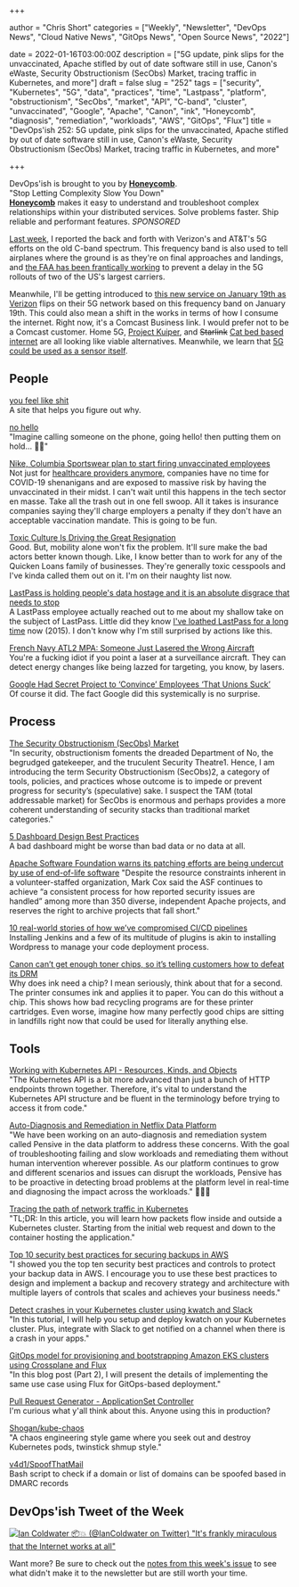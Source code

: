 +++

author = "Chris Short"
categories = ["Weekly", "Newsletter", "DevOps News", "Cloud Native News", "GitOps News", "Open Source News", "2022"]

date = 2022-01-16T03:00:00Z
description = ["5G update, pink slips for the unvaccinated, Apache stifled by out of date software still in use, Canon's eWaste, Security Obstructionism (SecObs) Market, tracing traffic in Kubernetes, and more"]
draft = false
slug = "252"
tags = ["security", "Kubernetes", "5G", "data", "practices", "time", "Lastpass", "platform", "obstructionism", "SecObs", "market", "API", "C-band", "cluster", "unvaccinated", "Google", "Apache", "Canon", "ink", "Honeycomb", "diagnosis", "remediation", "workloads", "AWS", "GitOps", "Flux"]
title = "DevOps'ish 252: 5G update, pink slips for the unvaccinated, Apache stifled by out of date software still in use, Canon's eWaste, Security Obstructionism (SecObs) Market, tracing traffic in Kubernetes, and more"

+++

DevOps'ish is brought to you by [**Honeycomb**](https://ui.honeycomb.io/signup?&utm_source=devopsish&utm_medium=newsletter&utm_campaign=ad&utm_content=product-signup).  
"Stop Letting Complexity Slow You Down"  
[**Honeycomb**](https://ui.honeycomb.io/signup?&utm_source=devopsish&utm_medium=newsletter&utm_campaign=ad&utm_content=product-signup) makes it easy to understand and troubleshoot complex relationships within your distributed services. Solve problems faster. Ship reliable and performant features. *SPONSORED*

[Last week](https://devopsish.com/251), I reported the back and forth with Verizon's and AT&T's 5G efforts on the old C-band spectrum. This frequency band is also used to tell airplanes where the ground is as they're on final approaches and landings, and [the FAA has been frantically working](https://www.bloomberg.com/news/articles/2022-01-14/u-s-faa-issues-first-aircraft-specific-limits-due-to-5g-signals) to prevent a delay in the 5G rollouts of two of the US's largest carriers.

Meanwhile, I'll be getting introduced to [this new service on January 19th as Verizon](https://www.pcmag.com/opinions/verizon-5g-is-changing-january-19-what-you-need-to-know) flips on their 5G network based on this frequency band on January 19th. This could also mean a shift in the works in terms of how I consume the internet. Right now, it's a Comcast Business link. I would prefer not to be a Comcast customer. Home 5G, [Project Kuiper](https://www.aboutamazon.com/news/innovation-at-amazon/amazon-marks-breakthrough-in-project-kuiper-development), and ~~Starlink~~ [Cat bed based internet](https://www.smithsonianmag.com/smart-news/outdoor-cats-are-using-500-starlink-satellite-dishes-as-self-heating-beds-180979401/) are all looking like viable alternatives. Meanwhile, we learn that [5G could be used as a sensor itself](https://acris.aalto.fi/ws/portalfiles/portal/20768974/sigg_et_al_VT_conf.pdf).

## People

[you feel like shit](https://youfeellikeshit.com/)  
A site that helps you figure out why.

[no hello](https://nohello.net/)  
"Imagine calling someone on the phone, going hello! then putting them on hold... 🤦‍♀️"

[Nike, Columbia Sportswear plan to start firing unvaccinated employees](https://www.oregonlive.com/business/2022/01/nike-columbia-sportswear-plan-to-start-firing-unvaccinated-employees.html)  
Not just for [healthcare providers anymore](https://www.cbsnews.com/news/mayo-clinic-fires-700-unvaccinated-employees/), companies have no time for COVID-19 shenanigans and are exposed to massive risk by having the unvaccinated in their midst. I can't wait until this happens in the tech sector en masse. Take all the trash out in one fell swoop. All it takes is insurance companies saying they'll charge employers a penalty if they don't have an acceptable vaccination mandate. This is going to be fun.

[Toxic Culture Is Driving the Great Resignation](https://sloanreview.mit.edu/article/toxic-culture-is-driving-the-great-resignation/)  
Good. But, mobility alone won't fix the problem. It'll sure make the bad actors better known though. Like, I know better than to work for any of the Quicken Loans family of businesses. They're generally toxic cesspools and I've kinda called them out on it. I'm on their naughty list now.

[LastPass is holding people's data hostage and it is an absolute disgrace that needs to stop](https://www.reddit.com/r/software/comments/s053t3/lastpass_is_holding_peoples_data_hostage_and_it/)  
A LastPass employee actually reached out to me about my shallow take on the subject of LastPass. Little did they know [I've loathed LastPass for a long time](https://chrisshort.net/lastpass-sells-out-to-logmein/) now (2015). I don't know why I'm still surprised by actions like this.

[French Navy ATL2 MPA: Someone Just Lasered the Wrong Aircraft](https://www.navalnews.com/naval-news/2022/01/french-navy-atl2-mpa-someone-just-lasered-the-wrong-aircraft/)  
You're a fucking idiot if you point a laser at a surveillance aircraft. They can detect energy changes like being lazzed for targeting, you know, by lasers.

[Google Had Secret Project to ‘Convince’ Employees ‘That Unions Suck’](https://www.vice.com/en/article/v7d7j9/google-had-secret-project-to-convince-employees-that-unions-suck)  
Of course it did. The fact Google did this systemically is no surprise.

## Process

[The Security Obstructionism (SecObs) Market](https://swagitda.com/blog/posts/the-security-obstructionism-secobs-market/)  
"In security, obstructionism foments the dreaded Department of No, the begrudged gatekeeper, and the truculent Security Theatre1. Hence, I am introducing the term Security Obstructionism (SecObs)2, a category of tools, policies, and practices whose outcome is to impede or prevent progress for security’s (speculative) sake. I suspect the TAM (total addressable market) for SecObs is enormous and perhaps provides a more coherent understanding of security stacks than traditional market categories."

[5 Dashboard Design Best Practices](https://www.influxdata.com/blog/5-dashboard-design-best-practices/)  
A bad dashboard might be worse than bad data or no data at all.

[Apache Software Foundation warns its patching efforts are being undercut by use of end-of-life software](https://portswigger.net/daily-swig/apache-software-foundation-warns-its-patching-efforts-are-being-undercut-by-use-of-end-of-life-software)
"Despite the resource constraints inherent in a volunteer-staffed organization, Mark Cox said the ASF continues to achieve “a consistent process for how reported security issues are handled” among more than 350 diverse, independent Apache projects, and reserves the right to archive projects that fall short."

[10 real-world stories of how we’ve compromised CI/CD pipelines](https://research.nccgroup.com/2022/01/13/10-real-world-stories-of-how-weve-compromised-ci-cd-pipelines/)  
Installing Jenkins and a few of its multitude of plugins is akin to installing Wordpress to manage your code deployment process.

[Canon can’t get enough toner chips, so it’s telling customers how to defeat its DRM](https://arstechnica.com/tech-policy/2022/01/chip-shortage-has-canon-telling-customers-how-to-skirt-its-printer-toner-drm/)  
Why does ink need a chip? I mean seriously, think about that for a second. The printer consumes ink and applies it to paper. You can do this without a chip. This shows how bad recycling programs are for these printer cartridges. Even worse, imagine how many perfectly good chips are sitting in landfills right now that could be used for literally anything else.

## Tools

[Working with Kubernetes API - Resources, Kinds, and Objects](https://iximiuz.com/en/posts/kubernetes-api-structure-and-terminology/)  
"The Kubernetes API is a bit more advanced than just a bunch of HTTP endpoints thrown together. Therefore, it's vital to understand the Kubernetes API structure and be fluent in the terminology before trying to access it from code."

[Auto-Diagnosis and Remediation in Netflix Data Platform](https://netflixtechblog.com/auto-diagnosis-and-remediation-in-netflix-data-platform-5bcc52d853d1)  
"We have been working on an auto-diagnosis and remediation system called Pensive in the data platform to address these concerns. With the goal of troubleshooting failing and slow workloads and remediating them without human intervention wherever possible. As our platform continues to grow and different scenarios and issues can disrupt the workloads, Pensive has to be proactive in detecting broad problems at the platform level in real-time and diagnosing the impact across the workloads." 🤯🤯🤯

[Tracing the path of network traffic in Kubernetes](https://learnk8s.io/kubernetes-network-packets)  
"TL;DR: In this article, you will learn how packets flow inside and outside a Kubernetes cluster. Starting from the initial web request and down to the container hosting the application."

[Top 10 security best practices for securing backups in AWS](https://aws.amazon.com/blogs/security/top-10-security-best-practices-for-securing-backups-in-aws/)  
"I showed you the top ten security best practices and controls to protect your backup data in AWS. I encourage you to use these best practices to design and implement a backup and recovery strategy and architecture with multiple layers of controls that scales and achieves your business needs."

[Detect crashes in your Kubernetes cluster using kwatch and Slack](https://kwatch.dev/blog/detect-crashes-in-your-cluster-using-kwatch-and-slack)  
"In this tutorial, I will help you setup and deploy kwatch on your Kubernetes cluster. Plus, integrate with Slack to get notified on a channel when there is a crash in your apps."

[GitOps model for provisioning and bootstrapping Amazon EKS clusters using Crossplane and Flux](https://aws.amazon.com/blogs/containers/gitops-model-for-provisioning-and-bootstrapping-amazon-eks-clusters-using-crossplane-and-flux/)  
"In this blog post (Part 2), I will present the details of implementing the same use case using Flux for GitOps-based deployment."

[Pull Request Generator - ApplicationSet Controller](https://argocd-applicationset.readthedocs.io/en/stable/Generators-Pull-Request/#pull-request-generator)  
I'm curious what y'all think about this. Anyone using this in production?

[Shogan/kube-chaos](https://github.com/Shogan/kube-chaos)  
"A chaos engineering style game where you seek out and destroy Kubernetes pods, twinstick shmup style."

[v4d1/SpoofThatMail](https://github.com/v4d1/SpoofThatMail)  
Bash script to check if a domain or list of domains can be spoofed based in DMARC records

## DevOps'ish Tweet of the Week

[![Ian Coldwater 📦💥 (@IanColdwater on Twitter) "It's frankly miraculous that the Internet works at all"](https://shortcdn.com/devopsish/252-devopsish-tweet-of-the-week.webp)](https://twitter.com/IanColdwater/status/1480595046449700864)

Want more? Be sure to check out the [notes from this week's issue](https://github.com/chris-short/devopsish.com/blob/main/content/post/252/notes.md) to see what didn't make it to the newsletter but are still worth your time.
